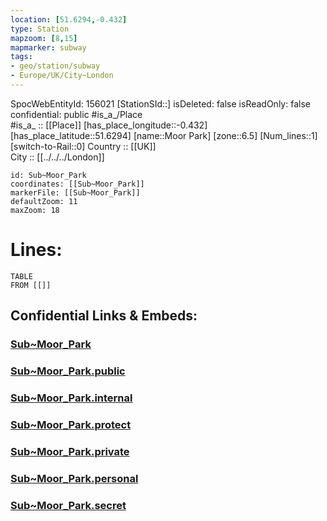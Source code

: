 ```yaml
---
location: [51.6294,-0.432] 
type: Station 
mapzoom: [8,15] 
mapmarker: subway 
tags:
- geo/station/subway
- Europe/UK/City~London
---
```

SpocWebEntityId: 156021
[StationSId::] 
isDeleted: false
isReadOnly: false
confidential: public
#is_a_/Place  
#is_a_ :: [[Place]] 
[has_place_longitude::-0.432] 
[has_place_latitude::51.6294] 
[name::Moor Park] 
[zone::6.5] 
[Num_lines::1] 
[switch-to-Rail::0] 
Country :: [[UK]]  
City :: [[../../../London]]  


```leaflet
id: Sub~Moor_Park
coordinates: [[Sub~Moor_Park]] 
markerFile: [[Sub~Moor_Park]] 
defaultZoom: 11 
maxZoom: 18
```


# Lines: 
```dataview
TABLE 
FROM [[]] 
```


## Confidential Links & Embeds: 

### [Sub~Moor_Park](/_Standards/Earth/Continent/Europe/Europe~North/UK/England/Regions~England/London,Greater/cities~GreaterLondon/Underground/Station/Sub~Moor_Park.md) 

### [Sub~Moor_Park.public](/_public/Earth/Continent/Europe/Europe~North/UK/England/Regions~England/London,Greater/cities~GreaterLondon/Underground/Station/Sub~Moor_Park.public.md) 

### [Sub~Moor_Park.internal](/_internal/Earth/Continent/Europe/Europe~North/UK/England/Regions~England/London,Greater/cities~GreaterLondon/Underground/Station/Sub~Moor_Park.internal.md) 

### [Sub~Moor_Park.protect](/_protect/Earth/Continent/Europe/Europe~North/UK/England/Regions~England/London,Greater/cities~GreaterLondon/Underground/Station/Sub~Moor_Park.protect.md) 

### [Sub~Moor_Park.private](/_private/Earth/Continent/Europe/Europe~North/UK/England/Regions~England/London,Greater/cities~GreaterLondon/Underground/Station/Sub~Moor_Park.private.md) 

### [Sub~Moor_Park.personal](/_personal/Earth/Continent/Europe/Europe~North/UK/England/Regions~England/London,Greater/cities~GreaterLondon/Underground/Station/Sub~Moor_Park.personal.md) 

### [Sub~Moor_Park.secret](/_secret/Earth/Continent/Europe/Europe~North/UK/England/Regions~England/London,Greater/cities~GreaterLondon/Underground/Station/Sub~Moor_Park.secret.md)

